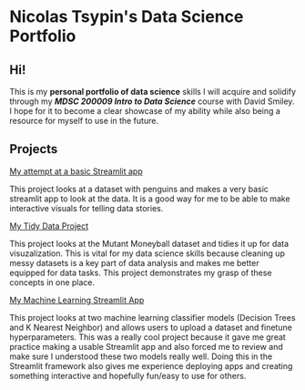 # Nicolas Tsypin's Data Science Portfolio

## Hi! 

This is my **personal portfolio of data science** skills I will acquire and solidify through my ***MDSC 200009 Intro to Data Science*** course with David Smiley. I hope for it to become a clear showcase of my ability while also being a resource for myself to use in the future.

## Projects

[My attempt at a basic Streamlit app](https://github.com/nicolastsypin/TSYPIN-data-science-portfolio/tree/main/basic_streamlit_app)   

This project looks at a dataset with penguins and makes a very basic streamlit app to look at the data. It is a good way for me to be able to make interactive visuals for telling data stories.


[My Tidy Data Project](https://github.com/nicolastsypin/TSYPIN-data-science-portfolio/tree/main/TidyData-Project)

This project looks at the Mutant Moneyball dataset and tidies it up for data visuzalization. This is vital for my data science skills because cleaning up messy datasets is a key part of data analysis and makes me better equipped for data tasks. This project demonstrates my grasp of these concepts in one place. 


[My Machine Learning Streamlit App](https://github.com/nicolastsypin/TSYPIN-data-science-portfolio/tree/main/MLStreamlitApp)

This project looks at two machine learning classifier models (Decision Trees and K Nearest Neighbor) and allows users to upload a dataset and finetune hyperparameters. This was a really cool project because it gave me great practice making a usable Streamlit app and also forced me to review and make sure I understood these two models really well. Doing this in the Streamlit framework also gives me experience deploying apps and creating something interactive and hopefully fun/easy to use for others. 
